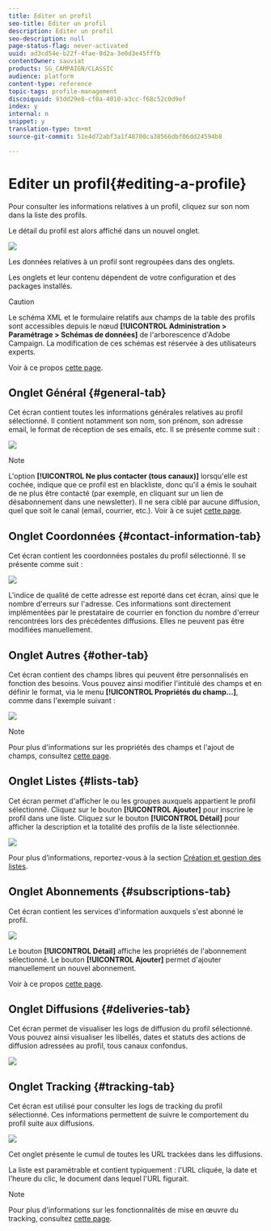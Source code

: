 ```yaml
---
title: Editer un profil
seo-title: Editer un profil
description: Editer un profil
seo-description: null
page-status-flag: never-activated
uuid: ad3cd54e-b22f-4fae-8d2a-3e0d3e45fffb
contentOwner: sauviat
products: SG_CAMPAIGN/CLASSIC
audience: platform
content-type: reference
topic-tags: profile-management
discoiquuid: 93dd29e8-cf0a-4010-a3cc-f68c52c0d9ef
index: y
internal: n
snippet: y
translation-type: tm+mt
source-git-commit: 51e4d72abf3a1f48700ca38566dbf06dd24594b8

---
```



# Editer un profil{#editing-a-profile}

Pour consulter les informations relatives à un profil, cliquez sur son nom dans la liste des profils.

Le détail du profil est alors affiché dans un nouvel onglet.

![](assets/s_user_recipient_edit.png)

Les données relatives à un profil sont regroupées dans des onglets.

Les onglets et leur contenu dépendent de votre configuration et des packages installés.

>[!CAUTION]
>
>Le schéma XML et le formulaire relatifs aux champs de la table des profils sont accessibles depuis le nœud **[!UICONTROL Administration > Paramétrage > Schémas de données]** de l&#39;arborescence d&#39;Adobe Campaign. La modification de ces schémas est réservée à des utilisateurs experts.
>
>Voir à ce propos [cette page](../../configuration/using/about-schema-edition.md).

## Onglet Général {#general-tab}

Cet écran contient toutes les informations générales relatives au profil sélectionné. Il contient notamment son nom, son prénom, son adresse email, le format de réception de ses emails, etc. Il se présente comme suit :

![](assets/s_ncs_user_profile_general_tab.png)

>[!NOTE]
>
>L&#39;option **[!UICONTROL Ne plus contacter (tous canaux)]** lorsqu&#39;elle est cochée, indique que ce profil est en blackliste, donc qu&#39;il a émis le souhait de ne plus être contacté (par exemple, en cliquant sur un lien de désabonnement dans une newsletter). Il ne sera ciblé par aucune diffusion, quel que soit le canal (email, courrier, etc.). Voir à ce sujet [cette page](../../delivery/using/understanding-quarantine-management.md).

## Onglet Coordonnées {#contact-information-tab}

Cet écran contient les coordonnées postales du profil sélectionné. Il se présente comme suit :

![](assets/s_ncs_user_profile_details_tab.png)

L&#39;indice de qualité de cette adresse est reporté dans cet écran, ainsi que le nombre d&#39;erreurs sur l&#39;adresse. Ces informations sont directement implémentées par le prestataire de courrier en fonction du nombre d&#39;erreur rencontrées lors des précédentes diffusions. Elles ne peuvent pas être modifiées manuellement.

## Onglet Autres {#other-tab}

Cet écran contient des champs libres qui peuvent être personnalisés en fonction des besoins. Vous pouvez ainsi modifier l&#39;intitulé des champs et en définir le format, via le menu **[!UICONTROL Propriétés du champ...]**, comme dans l&#39;exemple suivant :

![](assets/s_ncs_user_profile_others_tab.png)

>[!NOTE]
>
>Pour plus d&#39;informations sur les propriétés des champs et l&#39;ajout de champs, consultez [cette page](../../configuration/using/new-field-wizard.md).

## Onglet Listes {#lists-tab}

Cet écran permet d&#39;afficher le ou les groupes auxquels appartient le profil sélectionné. Cliquez sur le bouton **[!UICONTROL Ajouter]** pour inscrire le profil dans une liste. Cliquez sur le bouton **[!UICONTROL Détail]** pour afficher la description et la totalité des profils de la liste sélectionnée.

![](assets/s_ncs_user_profile_groups_tab_details.png)

Pour plus d’informations, reportez-vous à la section [Création et gestion des listes](../../platform/using/creating-and-managing-lists.md).

## Onglet Abonnements {#subscriptions-tab}

Cet écran contient les services d&#39;information auxquels s&#39;est abonné le profil.

![](assets/s_ncs_user_profile_subscript_tab_details.png)

Le bouton **[!UICONTROL Détail]** affiche les propriétés de l&#39;abonnement sélectionné. Le bouton **[!UICONTROL Ajouter]** permet d&#39;ajouter manuellement un nouvel abonnement.

Voir à ce propos [cette page](../../delivery/using/managing-subscriptions.md).

## Onglet Diffusions {#deliveries-tab}

Cet écran permet de visualiser les logs de diffusion du profil sélectionné. Vous pouvez ainsi visualiser les libellés, dates et statuts des actions de diffusion adressées au profil, tous canaux confondus.

![](assets/s_ncs_user_profile_delivery_tab.png)

## Onglet Tracking {#tracking-tab}

Cet écran est utilisé pour consulter les logs de tracking du profil sélectionné. Ces informations permettent de suivre le comportement du profil suite aux diffusions.

![](assets/s_ncs_user_profile_tracking_tab.png)

Cet onglet présente le cumul de toutes les URL trackées dans les diffusions.

La liste est paramétrable et contient typiquement : l&#39;URL cliquée, la date et l&#39;heure du clic, le document dans lequel l&#39;URL figurait.

>[!NOTE]
>
>Pour plus d&#39;informations sur les fonctionnalités de mise en œuvre du tracking, consultez [cette page](../../delivery/using/monitoring-a-delivery.md).


